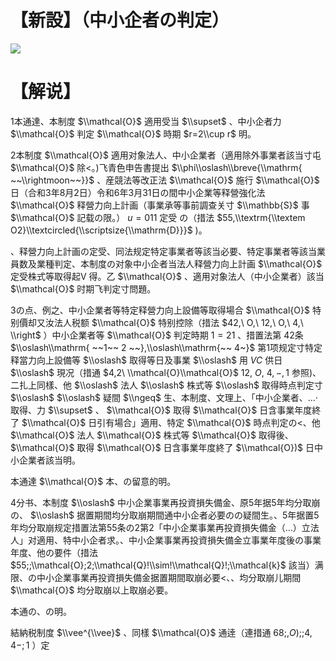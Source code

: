 # 【新設】（中小企者の判定）

![](https://www.nta.go.jp/tmp/be81057b-70f3-4453-914b-1d8dc048d465/images/1bd4142e21ccf3466c5c8a50f1f584f7f6bbeb21c90352a201c4896df2f4fe93.jpg)

# 【解说】

1本通達、本制度 $\\mathcal{O}$ 適用受当 $\\supset$ 、中小企者力 $\\mathcal{O}$ 判定 $\\mathcal{O}$ 時期 $r=2\\cup r$ 明。

2本制度 $\\mathcal{O}$ 適用对象法人、中小企業者（適用除外事業者該当寸屯 $\\mathcal{O}$ 除<。)飞青色申告書提出 $\\phi\\oslash\\breve{\\mathrm{ ~~\\rightmoon~~}}$ 、産競法等改正法 $\\mathcal{O}$ 施行 $\\mathcal{O}$ 日（合和3年8月2日）令和6年3月31日の間中小企業等释營強化法 $\\mathcal{O}$ 释營力向上計画（事業承等事前調查关寸 $\\mathbb{S}$ 事$\\mathcal{O}$ 記载の限。） $u=011$ 定受 の（措法 $55,\\textrm{\\textem O2}\\textcircled{\\scriptsize{\\mathrm{D}}}$ )。

、释營力向上計画の定受、同法规定特定事業者等該当必要、特定事業者等該当業員数及業種判定、本制度の对象中小企者当法人释營力向上計画 $\\mathcal{O}$ 定受株式等取得起V 得。乙 $\\mathcal{O}$ 、適用对象法人（中小企業者）該当 $\\mathcal{O}$ 时期飞判定寸問題。

3の点、例之、中小企業者等特定释營力向上設備等取得場合 $\\mathcal{O}$ 特别價却又汝法人税额 $\\mathcal{O}$ 特别控除（措法 $42,\ O,\ 12,\ O,\ 4,\ \\right$ ）中小企業者等 $\\mathcal{O}$ 判定時期 $1=21$ 、措置法第 42条 $\\oslash\\mathrm{ ~~1~~ 2 ~~},\\oslash\\mathrm{~~ 4~}$ 第1项规定寸特定释當力向上設備等 $\\oslash$ 取得等日及事業 $\\oslash$ 用 $V C$ 供日 $\\oslash$ 現况（措通 $4,2\ \\mathcal{O}\\mathcal{O}$ $12,\ O,\ 4,-,1$ 参照)、二扎上同樣、他 $\\oslash$ 法人 $\\oslash$ 株式等 $\\oslash$ 取得時点判定寸 $\\oslash$ $\\oslash$ 疑間 $\\ngeq$ 生、本制度、文理上、「中小企業者、…·取得、力 $\\supset$ 、 $\\mathcal{O}$ 取得 $\\mathcal{O}$ 日含事業年度終了 $\\mathcal{O}$ 日引有場合」適用、特定 $\\mathcal{O}$ 時点判定の<、他 $\\mathcal{O}$ 法人 $\\mathcal{O}$ 株式等 $\\mathcal{O}$ 取得後、 $\\mathcal{O}$ 取得 $\\mathcal{O}$ 日含事業年度終了 $\\mathcal{O})$ 日中小企業者該当明。

本通達 $\\mathcal{O}$ 本、の留意的明。

4分书、本制度 $\\oslash$ 中小企業事業再投資損失備金、原5年据5年均分取崩の、 $\\oslash$ 据置期間均分取崩期間通中小企者必要のの疑間生。、5年据置5年均分取崩规定措置法第55条の2第2「中小企業事業再投資損失備金（…）立法人」对適用、特中小企者求。、中小企業事業再投資損失備金立事業年度後の事業年度、他の要件（措法 $55;;\\mathcal{O};2;\\mathcal{Q}!\\sim!\\mathcal{Q}!;\\mathcal{k}$ 該当）满限、の中小企業事業再投資損失備金据置期間取崩必要<、、均分取崩儿期間 $\\mathcal{O}$ 均分取崩以上取崩必要。

本通の、の明。

結納税制度 $\\vee^{\\vee}$ 、同樣 $\\mathcal{O}$ 通逹（連措通 $68;,O);;4,4-;1$ ）定